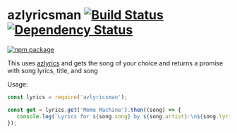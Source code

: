 # azlyricsman [![Build Status](https://travis-ci.org/DevinThePancake/azlyricsman.svg?branch=master)](https://travis-ci.org/DevinThePancake/azlyricsman) [![Dependency Status](https://img.shields.io/david/devinthepancake/azlyricsman.svg?style=flat-square)](https://david-dm.org/devinthepancake/azlyricsman)

[![npm package](https://nodei.co/npm/azlyricsman.png?downloads=true&downloadRank=true&stars=true)](https://nodei.co/npm/azlyricsman/)

This uses [azlyrics](https://azlyrics.com/) and gets the song of your choice and returns a promise with song lyrics, title, and song

Usage:
```js
const lyrics = require('azlyricsman');

const get = lyrics.get('Meme Machine').then((song) => {
   console.log(`Lyrics for ${song.song} by ${song.artist}:\n${song.lyrics}`);
});
```
